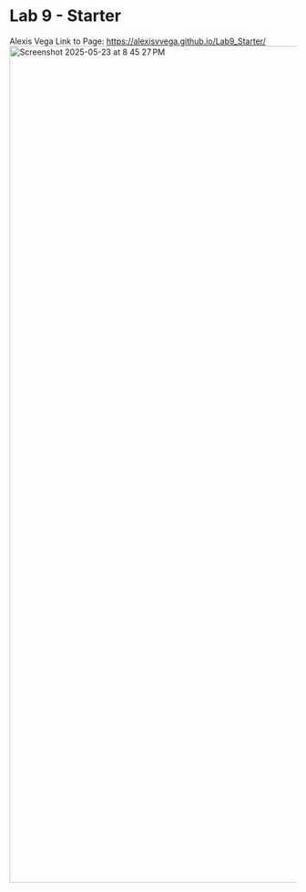 # Lab 9 - Starter
Alexis Vega
Link to Page: https://alexisvvega.github.io/Lab9_Starter/
<img width="1468" alt="Screenshot 2025-05-23 at 8 45 27 PM" src="https://github.com/user-attachments/assets/0cd4ba78-4690-423d-9543-efe2a88a1e92" />
